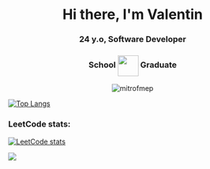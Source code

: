 <h1 align="center">Hi there, I'm Valentin</h1>
<h3 align="center">24 y.o, Software Developer</h3>
<h3 align="center">School <img align="center" src="https://simpleicons.org/icons/42.svg" height="42"/> Graduate</h3>

<p align="center"> <img src="https://komarev.com/ghpvc/?username=mitrofmep&label=Profile%20Views%20(%20Visitors%20)&color=0e75b6&style=flat-square" alt="mitrofmep" /> </p>

[![Top Langs](https://github-readme-stats.vercel.app/api/top-langs/?username=mitrofmep&layout=compact)](https://github.com/mitrofmep/github-readme-stats)

<h3>LeetCode stats:</h3>

[![LeetCode stats](https://leetcode-stats-six.vercel.app/api?username=mitrofmep)](https://github.com/mitrofmep/leetcode-stats)

![](https://github-profile-summary-cards.vercel.app/api/cards/profile-details?username=mitrofmep&theme=github)
